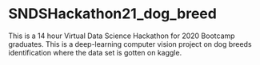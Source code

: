 # SNDSHackathon21_dog_breed
This is a 14 hour Virtual Data Science Hackathon for 2020 Bootcamp graduates.
This is a deep-learning computer vision project on dog breeds identification where the data set is gotten on kaggle.
